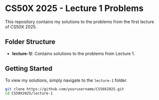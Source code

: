 # CS50X 2025 - Lecture 1 Problems

This repository contains my solutions to the problems from the first lecture of CS50X 2025.

## Folder Structure

- **lecture-1/**: Contains solutions to the problems from Lecture 1.

## Getting Started

To view my solutions, simply navigate to the `lecture-1` folder.

```bash
git clone https://github.com/yourusername/CS50X2025.git
cd CS50X2025/lecture-1

